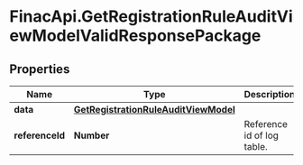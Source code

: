 # FinacApi.GetRegistrationRuleAuditViewModelValidResponsePackage

## Properties
Name | Type | Description | Notes
------------ | ------------- | ------------- | -------------
**data** | [**GetRegistrationRuleAuditViewModel**](GetRegistrationRuleAuditViewModel.md) |  | [optional] 
**referenceId** | **Number** | Reference id of log table. | [optional] 
